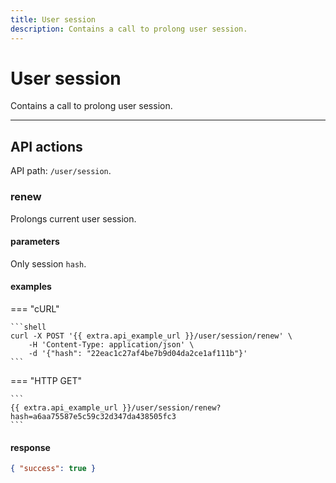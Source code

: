 ```yaml
---
title: User session
description: Contains a call to prolong user session.
---
```


# User session

Contains a call to prolong user session.

<hr>

## API actions

API path: `/user/session`.

### renew

Prolongs current user session.

#### parameters

Only session `hash`.

#### examples

=== "cURL"

    ```shell
    curl -X POST '{{ extra.api_example_url }}/user/session/renew' \
        -H 'Content-Type: application/json' \ 
        -d '{"hash": "22eac1c27af4be7b9d04da2ce1af111b"}'
    ```
    
=== "HTTP GET"

    ```
    {{ extra.api_example_url }}/user/session/renew?hash=a6aa75587e5c59c32d347da438505fc3
    ```

#### response

```json
{ "success": true }
```

